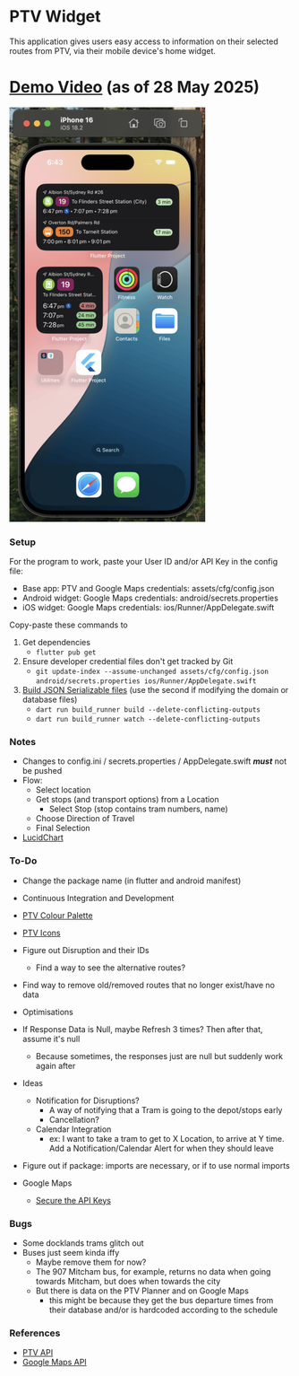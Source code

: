 # PTV Widget
This application gives users easy access to information on their selected routes from PTV, via their mobile device's home widget.

# [Demo Video](https://www.youtube.com/watch?v=KVPCm8o5nXM) (as of 28 May 2025)
[![Demo Video](assets/thumbnail.png)](https://www.youtube.com/watch?v=wFH-BXsoAxo)

### Setup
For the program to work, paste your User ID and/or API Key in the config file:
  - Base app: PTV and Google Maps credentials: assets/cfg/config.json
  - Android widget: Google Maps credentials: android/secrets.properties
  - iOS widget: Google Maps credentials: ios/Runner/AppDelegate.swift

Copy-paste these commands to 
  1. Get dependencies 
     - ```flutter pub get```
  2. Ensure developer credential files don't get tracked by Git 
     - ```git update-index --assume-unchanged assets/cfg/config.json android/secrets.properties ios/Runner/AppDelegate.swift```
  3. [Build JSON Serializable files](https://docs.flutter.dev/data-and-backend/serialization/json#running-the-code-generation-utility) (use the second if modifying the domain or database files)
     - ```dart run build_runner build --delete-conflicting-outputs```
     - ```dart run build_runner watch --delete-conflicting-outputs```

### Notes
- Changes to config.ini / secrets.properties / AppDelegate.swift __*must*__ not be pushed
- Flow:
  - Select location
  - Get stops (and transport options) from a Location
    - Select Stop (stop contains tram numbers, name)
  - Choose Direction of Travel
  - Final Selection
- [LucidChart](https://lucid.app/lucidchart/82b010cd-4cd5-42c0-8c19-f3066488b55a/edit?viewport_loc=-1937%2C-126%2C4157%2C2105%2C0_0&invitationId=inv_6c5333c9-7546-45d1-8473-e3fdb2c4135c)

### To-Do
- Change the package name (in flutter and android manifest)
- Continuous Integration and Development
- [PTV Colour Palette](https://www.righttoknow.org.au/request/5149/response/13973/attach/4/PTVH2977%20MSG%202018%202.4%20Colour%20v10%20PA%20v2.pdf)
- [PTV Icons](https://melbournesptgallery.weebly.com/melbourne-tram-sides.html)
- Figure out Disruption and their IDs
  - Find a way to see the alternative routes?
- Find way to remove old/removed routes that no longer exist/have no data
- Optimisations
- If Response Data is Null, maybe Refresh 3 times? Then after that, assume it's null
  - Because sometimes, the responses just are null but suddenly work again after

- Ideas
  - Notification for Disruptions?
    - A way of notifying that a Tram is going to the depot/stops early
    - Cancellation?
  - Calendar Integration
    - ex: I want to take a tram to get to X Location, to arrive at Y time. Add a Notification/Calendar Alert for when they should leave
- Figure out if package: imports are necessary, or if to use normal imports
- Google Maps
  - [Secure the API Keys](https://github.com/google/secrets-gradle-plugin)

### Bugs
- Some docklands trams glitch out
- Buses just seem kinda iffy
  - Maybe remove them for now?
  - The 907 Mitcham bus, for example, returns no data when going towards Mitcham, but does when towards the city
  - But there is data on the PTV Planner and on Google Maps
    - this might be because they get the bus departure times from their database and/or is hardcoded according to the schedule

### References
- [PTV API](https://timetableapi.ptv.vic.gov.au/swagger/ui/index)
- [Google Maps API](https://developers.google.com/maps/flutter-package/config#groovy_2)

